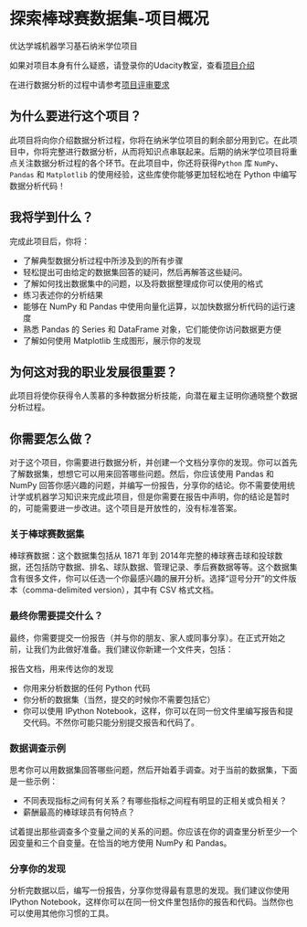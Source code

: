 # 探索棒球赛数据集-项目概况

优达学城机器学习基石纳米学位项目

如果对项目本身有什么疑惑，请登录你的Udacity教室，查看[项目介绍](https://classroom.udacity.com/nanodegrees/nd009-cn-basic/parts/54ccc651-212a-4fb9-a201-a196b6d52656/modules/f7c94c21-5de4-4946-9a06-c58f6d8a6d4d/lessons/3176718735239847/concepts/53862192490923)

在进行数据分析的过程中请参考[项目评审要求](https://review.udacity.com/#!/rubrics/306/view) 

## 为什么要进行这个项目？

此项目将向你介绍数据分析过程，你将在纳米学位项目的剩余部分用到它。在此项目中，你将完整进行数据分析，从而将知识点串联起来。后期的纳米学位项目将重点关注数据分析过程的各个环节。在此项目中，你还将获得`Python` 库 `NumPy`、`Pandas` 和 `Matplotlib` 的使用经验，这些库使你能够更加轻松地在 Python 中编写数据分析代码！

## 我将学到什么？

完成此项目后，你将：

- 了解典型数据分析过程中所涉及到的所有步骤
- 轻松提出可由给定的数据集回答的疑问，然后再解答这些疑问。
- 了解如何找出数据集中的问题，以及将数据整理成你可以使用的格式
- 练习表述你的分析结果
- 能够在 NumPy 和 Pandas 中使用向量化运算，以加快数据分析代码的运行速度
- 熟悉 Pandas 的 Series 和 DataFrame 对象，它们能使你访问数据更方便
- 了解如何使用 Matplotlib 生成图形，展示你的发现


## 为何这对我的职业发展很重要？

此项目将使你获得令人羡慕的多种数据分析技能，向潜在雇主证明你通晓整个数据分析过程。

## 你需要怎么做？

对于这个项目，你需要进行数据分析，并创建一个文档分享你的发现。你可以首先了解数据集，想想它可以用来回答哪些问题。然后，你应该使用 Pandas 和 NumPy 回答你感兴趣的问题，并编写一份报告，分享你的结论。你不需要使用统计学或机器学习知识来完成此项目，但是你需要在报告中声明，你的结论是暂时的，可能需要进一步改进。这个项目是开放性的，没有标准答案。

### 关于棒球赛数据集

棒球赛数据：这个数据集包括从 1871 年到 2014年完整的棒球赛击球和投球数据，还包括防守数据、排名、球队数据、管理记录、季后赛数据等等。这个数据集含有很多文件，你可以任选一个你最感兴趣的展开分析。选择“逗号分开”的文件版本（comma-delimited version），其中有 CSV 格式文档。

### 最终你需要提交什么？

最终，你需要提交一份报告（并与你的朋友、家人或同事分享）。在正式开始之前，让我们为此做好准备。我们建议你新建一个文件夹，包括：

报告文档，用来传达你的发现

- 你用来分析数据的任何 Python 代码
- 你分析的数据集（当然，提交的时候你不需要包括它）
- 你可以使用 IPython Notebook，这样，你可以在同一份文件里编写报告和提交代码。不然你可能只能分别提交报告和代码了。

### 数据调查示例

思考你可以用数据集回答哪些问题，然后开始着手调查。对于当前的数据集，下面是一些示例：

- 不同表现指标之间有何关系？有哪些指标之间程有明显的正相关或负相关？
- 薪酬最高的棒球球员有何特点？

试着提出那些调查多个变量之间的关系的问题。你应该在你的调查里分析至少一个因变量和三个自变量。在恰当的地方使用 NumPy 和 Pandas。

### 分享你的发现

分析完数据以后，编写一份报告，分享你觉得最有意思的发现。我们建议你使用 IPython Notebook，这样你可以在同一份文件里包括你的报告和代码。当然你也可以使用其他你习惯的工具。
